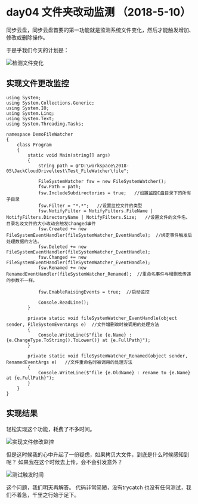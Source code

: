 # day04 文件夹改动监测  （2018-5-10）

同步云盘，同步云盘首要的第一功能就是监测系统文件变化，然后才能触发增加、修改或删除操作。

于是乎我们今天的计划是：

![检测文件变化](https://github.com/jzaicn/JackCloudDrive/raw/master/doc/img/%E6%A3%80%E6%B5%8B%E6%96%87%E4%BB%B6%E5%8F%98%E5%8C%96.PNG)


## 实现文件更改监控
``` 
using System;
using System.Collections.Generic;
using System.IO;
using System.Linq;
using System.Text;
using System.Threading.Tasks;

namespace DemoFileWatcher
{
    class Program
    {
        static void Main(string[] args)
        {
            string path = @"D:\workspace\2018-05\JackCloudDrive\test\Test_FileWatcher\file";

            FileSystemWatcher fsw = new FileSystemWatcher();
            fsw.Path = path;
            fsw.IncludeSubdirectories = true;   //设置监控C盘目录下的所有子目录
            fsw.Filter = "*.*";   //设置监控文件的类型
            fsw.NotifyFilter = NotifyFilters.FileName | NotifyFilters.DirectoryName | NotifyFilters.Size;   //设置文件的文件名、目录名及文件的大小改动会触发Changed事件
            fsw.Created += new FileSystemEventHandler(fileSystemWatcher_EventHandle);  //绑定事件触发后处理数据的方法。
            fsw.Deleted += new FileSystemEventHandler(fileSystemWatcher_EventHandle);
            fsw.Changed += new FileSystemEventHandler(fileSystemWatcher_EventHandle);
            fsw.Renamed += new RenamedEventHandler(fileSystemWatcher_Renamed);  //重命名事件与增删改传递的参数不一样。

            fsw.EnableRaisingEvents = true;  //启动监控

            Console.ReadLine();
        }

        private static void fileSystemWatcher_EventHandle(object sender, FileSystemEventArgs e)  //文件增删改时被调用的处理方法
        {
            Console.WriteLine($"file {e.Name} : {e.ChangeType.ToString().ToLower()} at {e.FullPath}");
        }

        private static void fileSystemWatcher_Renamed(object sender, RenamedEventArgs e)   //文件重命名时被调用的处理方法
        {
            Console.WriteLine($"file {e.OldName} : rename to {e.Name} at {e.FullPath}");
        }
    }
}
```

## 实现结果
轻松实现这个功能，耗费了不多时间。

![实现文件修改监控](https://github.com/jzaicn/JackCloudDrive/raw/master/doc/img/%E5%AE%9E%E7%8E%B0%E6%96%87%E4%BB%B6%E4%BF%AE%E6%94%B9%E7%9B%91%E6%8E%A7.PNG)

但是这时候我的心中升起了一份疑虑，如果拷贝大文件，到底是什么时候感知到呢？
如果我在这个时候去上传，会不会引发意外？

![测试触发时间](https://github.com/jzaicn/JackCloudDrive/raw/master/doc/img/%E6%B5%8B%E8%AF%95%E8%A7%A6%E5%8F%91%E6%97%B6%E9%97%B4.PNG)


这个问题，我们明天再解答。
代码非常简陋，没有trycatch 也没有任何测试，我们不着急，千里之行始于足下。
